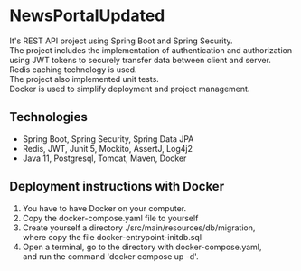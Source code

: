 # NewsPortalUpdated
It's REST API project using Spring Boot and Spring Security.<br/>
The project includes the implementation of authentication and authorization <br/>
using JWT tokens to securely transfer data between client and server. <br/>
Redis caching technology is used. <br/>
The project also implemented unit tests.<br/>
Docker is used to simplify deployment and project management.<br/>
## Technologies
* Spring Boot, Spring Security, Spring Data JPA
* Redis, JWT, Junit 5, Mockito, AssertJ, Log4j2
* Java 11, Postgresql, Tomcat, Maven, Docker
## Deployment instructions with Docker
1. You have to have Docker on your computer.
2. Copy the docker-compose.yaml file to yourself
3. Create yourself a directory ./src/main/resources/db/migration, <br/>
where copy the file docker-entrypoint-initdb.sql
4. Open a terminal, go to the directory with docker-compose.yaml, <br/>
and run the command 'docker compose up -d'.

